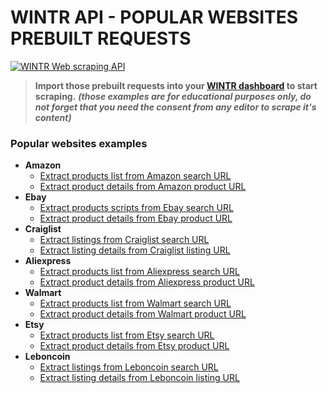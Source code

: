 # WINTR API - POPULAR WEBSITES PREBUILT REQUESTS

[![WINTR Web scraping API](https://www.wintr.com/app/template/favicon.png)](https://www.wintr.com)

> **Import those prebuilt requests into your [WINTR dashboard](https://www.wintr.com/dashboard-querybuilder) to start scraping.** ***(those examples are for educational purposes only, do not forget that you need the consent from any editor to scrape it's content)*** 

### Popular websites examples

  - **Amazon**
    - [Extract products list from Amazon search URL](https://gist.github.com/wintrdotcom/e068a356fb725f9fd04baab5b5cd59e2)
    - [Extract product details from Amazon product URL](https://gist.github.com/wintrdotcom/38b7b90b1004faaba058b25e564b6522)
  - **Ebay**
    - [Extract products scripts from Ebay search URL](https://gist.github.com/wintrdotcom/37dfe620199dda94d09fec60ce933329)
    - [Extract product details from Ebay product URL](https://gist.github.com/wintrdotcom/b6750b589f6eb3fcfd5503ddf960a287)
  - **Craiglist**
    - [Extract listings from Craiglist search URL](https://gist.github.com/wintrdotcom/4768d3deb3196c61ff5317d57445a360)
    - [Extract listing details from Craiglist listing URL](https://gist.github.com/wintrdotcom/eabe1d66615bf8a3637bbad502100a62)
  - **Aliexpress**
    - [Extract products list from Aliexpress search URL](https://gist.github.com/wintrdotcom/a5187e3c3ba08b319fff7c51aa3a5929)
    - [Extract product details from Aliexpress product URL](https://gist.github.com/wintrdotcom/61ddef913534aa1fdb9ecae86b840be5)
  - **Walmart**
    - [Extract products list from Walmart search URL](https://gist.github.com/wintrdotcom/341457ea859b6b5c60cfaa5f6eaefbc9)
    - [Extract product details from Walmart product URL](https://gist.github.com/wintrdotcom/448a8c8f1dd0b21868fb329cb1923ff3)
  - **Etsy**
    - [Extract products list from Etsy search URL](https://gist.github.com/wintrdotcom/d0b4e4c5f4113764f8de02f4814de613)
    - [Extract product details from Etsy product URL](https://gist.github.com/wintrdotcom/7a10dad68e8c9b3f8d592f2616883654)
  - **Leboncoin**
    - [Extract listings from Leboncoin search URL](https://gist.github.com/wintrdotcom/3614b125647de01c76290f3022b49932)
    - [Extract listing details from Leboncoin listing URL](https://gist.github.com/wintrdotcom/76afd218e65ee1f2412e3f454dc71f43)
